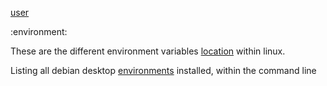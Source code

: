 [user](debianconfig)

:environment:

These are the different environment variables [location](variableslocation) within linux.

Listing all debian desktop [environments](desktopenvironments) installed, within the command line

